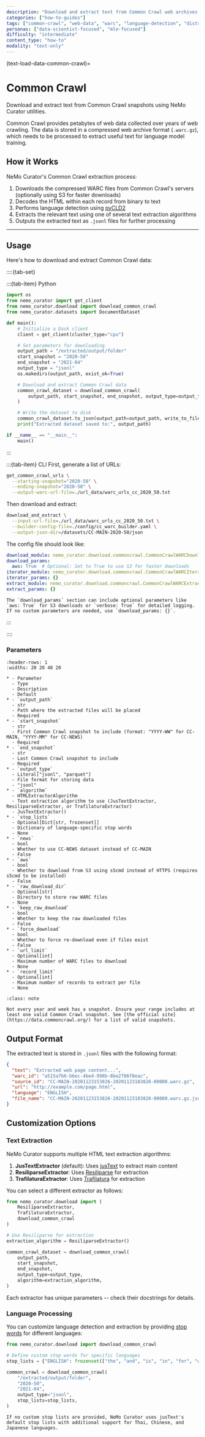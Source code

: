```yaml
---
description: "Download and extract text from Common Crawl web archives with language detection and multiple text extraction algorithms"
categories: ["how-to-guides"]
tags: ["common-crawl", "web-data", "warc", "language-detection", "distributed", "html-extraction"]
personas: ["data-scientist-focused", "mle-focused"]
difficulty: "intermediate"
content_type: "how-to"
modality: "text-only"
---
```


(text-load-data-common-crawl)=
# Common Crawl

Download and extract text from Common Crawl snapshots using NeMo Curator utilities.

Common Crawl provides petabytes of web data collected over years of web crawling. The data is stored in a compressed web archive format (`.warc.gz`), which needs to be processed to extract useful text for language model training.

## How it Works

NeMo Curator's Common Crawl extraction process:

1. Downloads the compressed WARC files from Common Crawl's servers (optionally using S3 for faster downloads)
2. Decodes the HTML within each record from binary to text
3. Performs language detection using [pyCLD2](https://github.com/aboSamoor/pycld2)
4. Extracts the relevant text using one of several text extraction algorithms
5. Outputs the extracted text as `.jsonl` files for further processing

---

## Usage

Here's how to download and extract Common Crawl data:

::::{tab-set}

:::{tab-item} Python
```python
import os
from nemo_curator import get_client
from nemo_curator.download import download_common_crawl
from nemo_curator.datasets import DocumentDataset

def main():
    # Initialize a Dask client
    client = get_client(cluster_type="cpu")

    # Set parameters for downloading
    output_path = "/extracted/output/folder"
    start_snapshot = "2020-50"
    end_snapshot = "2021-04"
    output_type = "jsonl"
    os.makedirs(output_path, exist_ok=True)

    # Download and extract Common Crawl data
    common_crawl_dataset = download_common_crawl(
        output_path, start_snapshot, end_snapshot, output_type=output_type
    )

    # Write the dataset to disk
    common_crawl_dataset.to_json(output_path=output_path, write_to_filename=True)
    print("Extracted dataset saved to:", output_path)

if __name__ == "__main__":
    main()
```
:::

:::{tab-item} CLI
First, generate a list of URLs:

```bash
get_common_crawl_urls \
  --starting-snapshot="2020-50" \
  --ending-snapshot="2020-50" \
  --output-warc-url-file=./url_data/warc_urls_cc_2020_50.txt
```

Then download and extract:

```bash
download_and_extract \
  --input-url-file=./url_data/warc_urls_cc_2020_50.txt \
  --builder-config-file=./config/cc_warc_builder.yaml \
  --output-json-dir=/datasets/CC-MAIN-2020-50/json
```

The config file should look like:

```yaml
download_module: nemo_curator.download.commoncrawl.CommonCrawlWARCDownloader
download_params:
  aws: True  # Optional: Set to True to use S3 for faster downloads
iterator_module: nemo_curator.download.commoncrawl.CommonCrawlWARCIterator
iterator_params: {}
extract_module: nemo_curator.download.commoncrawl.CommonCrawlWARCExtractor
extract_params: {}
```

```{note}
The `download_params` section can include optional parameters like `aws: True` for S3 downloads or `verbose: True` for detailed logging. If no custom parameters are needed, use `download_params: {}`.
```

:::

::::

### Parameters

```{list-table} Common Crawl Download Parameters
:header-rows: 1
:widths: 20 20 40 20

* - Parameter
  - Type
  - Description
  - Default
* - `output_path`
  - str
  - Path where the extracted files will be placed
  - Required
* - `start_snapshot`
  - str
  - First Common Crawl snapshot to include (format: "YYYY-WW" for CC-MAIN, "YYYY-MM" for CC-NEWS)
  - Required
* - `end_snapshot`
  - str
  - Last Common Crawl snapshot to include
  - Required
* - `output_type`
  - Literal["jsonl", "parquet"]
  - File format for storing data
  - "jsonl"
* - `algorithm`
  - HTMLExtractorAlgorithm
  - Text extraction algorithm to use (JusTextExtractor, ResiliparseExtractor, or TrafilaturaExtractor)
  - JusTextExtractor()
* - `stop_lists`
  - Optional[Dict[str, frozenset]]
  - Dictionary of language-specific stop words
  - None
* - `news`
  - bool
  - Whether to use CC-NEWS dataset instead of CC-MAIN
  - False
* - `aws`
  - bool
  - Whether to download from S3 using s5cmd instead of HTTPS (requires s5cmd to be installed)
  - False
* - `raw_download_dir`
  - Optional[str]
  - Directory to store raw WARC files
  - None
* - `keep_raw_download`
  - bool
  - Whether to keep the raw downloaded files
  - False
* - `force_download`
  - bool
  - Whether to force re-download even if files exist
  - False
* - `url_limit`
  - Optional[int]
  - Maximum number of WARC files to download
  - None
* - `record_limit`
  - Optional[int]
  - Maximum number of records to extract per file
  - None
```

```{admonition} Snapshot Availability
:class: note

Not every year and week has a snapshot. Ensure your range includes at least one valid Common Crawl snapshot. See [the official site](https://data.commoncrawl.org/) for a list of valid snapshots.
```

## Output Format

The extracted text is stored in `.jsonl` files with the following format:

```json
{
  "text": "Extracted web page content...",
  "warc_id": "a515a7b6-b6ec-4bed-998b-8be2f86f8eac",
  "source_id": "CC-MAIN-20201123153826-20201123183826-00000.warc.gz",
  "url": "http://example.com/page.html",
  "language": "ENGLISH",
  "file_name": "CC-MAIN-20201123153826-20201123183826-00000.warc.gz.jsonl"
}
```

## Customization Options

### Text Extraction

NeMo Curator supports multiple HTML text extraction algorithms:

1. **JusTextExtractor** (default): Uses [jusText](https://github.com/miso-belica/jusText) to extract main content
2. **ResiliparseExtractor**: Uses [Resiliparse](https://github.com/chatnoir-eu/chatnoir-resiliparse) for extraction
3. **TrafilaturaExtractor**: Uses [Trafilatura](https://trafilatura.readthedocs.io/en/latest/) for extraction

You can select a different extractor as follows:

```python
from nemo_curator.download import (
    ResiliparseExtractor,
    TrafilaturaExtractor,
    download_common_crawl
)

# Use Resiliparse for extraction
extraction_algorithm = ResiliparseExtractor()

common_crawl_dataset = download_common_crawl(
    output_path,
    start_snapshot,
    end_snapshot,
    output_type=output_type,
    algorithm=extraction_algorithm,
)
```

Each extractor has unique parameters -- check their docstrings for details.

### Language Processing

You can customize language detection and extraction by providing [stop words](text-process-data-languages-stop-words) for different languages:

```python
from nemo_curator.download import download_common_crawl

# Define custom stop words for specific languages
stop_lists = {"ENGLISH": frozenset(["the", "and", "is", "in", "for", "where", "when", "to", "at"])}

common_crawl = download_common_crawl(
    "/extracted/output/folder",
    "2020-50",
    "2021-04",
    output_type="jsonl",
    stop_lists=stop_lists,
)
```

```{note}
If no custom stop lists are provided, NeMo Curator uses jusText's default stop lists with additional support for Thai, Chinese, and Japanese languages.
```
